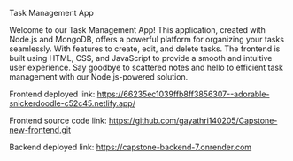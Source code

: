 Task Management App

Welcome to our Task Management App! This application, created with Node.js and MongoDB, 
offers a powerful platform for organizing your tasks seamlessly. With features to create, 
edit, and delete tasks. The frontend is built using HTML, CSS, and JavaScript to provide a 
smooth and intuitive user experience. Say goodbye to scattered notes and hello to 
efficient task management with our Node.js-powered solution.

Frontend deployed link: https://66235ec1039ffb8ff3856307--adorable-snickerdoodle-c52c45.netlify.app/


Frontend source code link: https://github.com/gayathri140205/Capstone-new-frontend.git


Backend deployed link: https://capstone-backend-7.onrender.com





